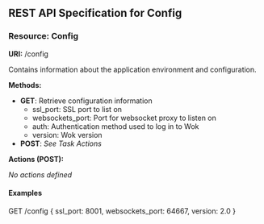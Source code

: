 ## REST API Specification for Config

### Resource: Config

**URI:** /config

Contains information about the application environment and configuration.

**Methods:**

* **GET**: Retrieve configuration information
    * ssl_port: SSL port to list on
    * websockets_port: Port for websocket proxy to listen on
    * auth: Authentication method used to log in to Wok
    * version: Wok version
* **POST**: *See Task Actions*

**Actions (POST):**

*No actions defined*

#### Examples
GET /config
{
 ssl_port: 8001,
 websockets_port: 64667,
 version: 2.0
}
